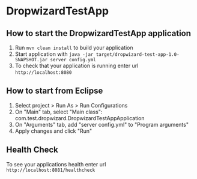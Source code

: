 # DropwizardTestApp

How to start the DropwizardTestApp application
---

1. Run `mvn clean install` to build your application
1. Start application with `java -jar target/dropwizard-test-app-1.0-SNAPSHOT.jar server config.yml`
1. To check that your application is running enter url `http://localhost:8080`

How to start from Eclipse
---
1. Select project > Run As > Run Configurations
2. On "Main" tab, select "Main class": com.test.dropwizard.DropwizardTestAppApplication
3. On "Arguments" tab, add "server config.yml" to "Program arguments"
4. Apply changes and click "Run"

Health Check
---

To see your applications health enter url `http://localhost:8081/healthcheck`
